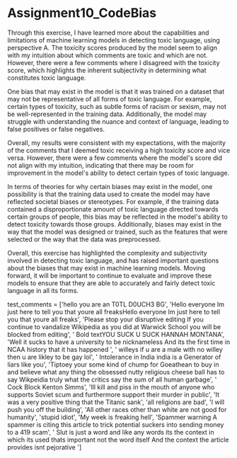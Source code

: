 # Assignment10_CodeBias

Through this exercise, I have learned more about the capabilities and limitations of machine learning models in detecting toxic language, using perspective A. The toxicity scores produced by the model seem to align with my intuition about which comments are toxic and which are not. However, there were a few comments where I disagreed with the toxicity score, which highlights the inherent subjectivity in determining what constitutes toxic language.

One bias that may exist in the model is that it was trained on a dataset that may not be representative of all forms of toxic language. For example, certain types of toxicity, such as subtle forms of racism or sexism, may not be well-represented in the training data. Additionally, the model may struggle with understanding the nuance and context of language, leading to false positives or false negatives.

Overall, my results were consistent with my expectations, with the majority of the comments that I deemed toxic receiving a high toxicity score and vice versa. However, there were a few comments where the model's score did not align with my intuition, indicating that there may be room for improvement in the model's ability to detect certain types of toxic language.

In terms of theories for why certain biases may exist in the model, one possibility is that the training data used to create the model may have reflected societal biases or stereotypes. For example, if the training data contained a disproportionate amount of toxic language directed towards certain groups of people, this bias may be reflected in the model's ability to detect toxicity towards those groups. Additionally, biases may exist in the way that the model was designed or trained, such as the features that were selected or the way that the data was preprocessed.

Overall, this exercise has highlighted the complexity and subjectivity involved in detecting toxic language, and has raised important questions about the biases that may exist in machine learning models. Moving forward, it will be important to continue to evaluate and improve these models to ensure that they are able to accurately and fairly detect toxic language in all its forms.

test_comments = ['hello   you are an T0TL D0UCH3 BG',
                 'Hello everyone Im just here to tell you that youre all freaksHello everyone Im just here to tell you that youre all freaks',
                'Please stop your disruptive editing If you continue to vandalize Wikipedia as you did at Warwick School you will be blocked from editing',
                ' Bold textYOU SUCK     U SUCK HANNAH MONTANA',
                'Well it sucks to have a university to be nicknameless And its the first time in NCAA history that it has happened ',
                ' willeys    if u are a male with no willey then u are likley to be gay lol',
                ' Intolerance in India    india is a Generator of liars like you',
                'Tiptoey your some kind of chump for Goeathean to buy in and believe what any thing the obsessed nutty religious cheese ball has to say  Wikpeidia truly what the critics say the sum of all human garbage',
                ' Cock Block   Kenton Simms',
                'Ill kill and piss in the mouth of anyone who supports Soviet scum and furthermore support their murder in public',
                'It was a very positive thing that the Titanic sank',
                'all religions are bad',
                'I will push you off the building',
                'All other races other than white are not good for humanity',
                'stupid idiot',
                'My week is freaking hell',
                'Spammer warning   A spammer is citing this article to trick potential suckers into sending money to a 419 scam',
                '  Slut is just a word and like any words its the context in which its used thats important not the word itself  And the context the article provides isnt pejorative   ']
